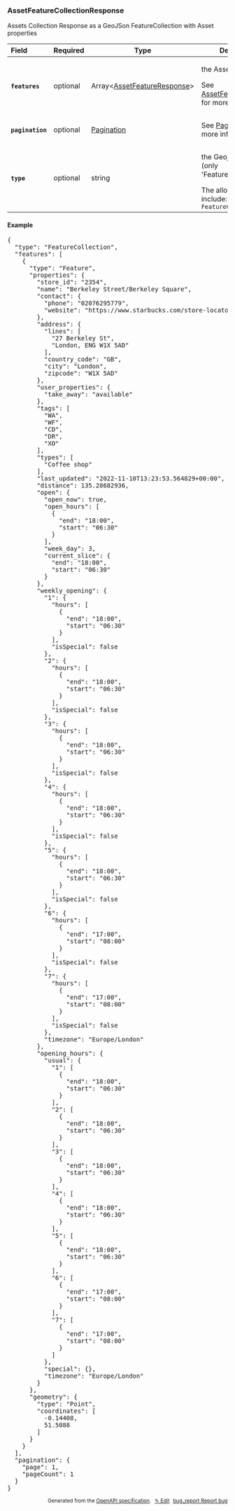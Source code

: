 <!--- This is a generated file, do not edit! -->
<!--- [START woosmap_http_schema_assetfeaturecollectionresponse] -->
<h3 class="schema-object" id="AssetFeatureCollectionResponse">AssetFeatureCollectionResponse</h3>

Assets Collection Response as a GeoJSon FeatureCollection with Asset properties

| Field                                                                                                                       | Required | Type                                                                              | Description                                                                                                                                                                         |
| :-------------------------------------------------------------------------------------------------------------------------- | -------- | --------------------------------------------------------------------------------- | ----------------------------------------------------------------------------------------------------------------------------------------------------------------------------------- |
| <h4 id="AssetFeatureCollectionResponse-features" class="add-link schema-object-property-key"><code>features</code></h4>     | optional | Array&lt;[AssetFeatureResponse](#AssetFeatureResponse "AssetFeatureResponse")&gt; | <div class="ref-property-description"><p>the Assets Features</p><p>See <a href="#AssetFeatureResponse">AssetFeatureResponse</a> for more information.</div>                         |
| <h4 id="AssetFeatureCollectionResponse-pagination" class="add-link schema-object-property-key"><code>pagination</code></h4> | optional | [Pagination](#Pagination "Pagination")                                            | See [Pagination](#Pagination "Pagination") for more information.                                                                                                                    |
| <h4 id="AssetFeatureCollectionResponse-type" class="add-link schema-object-property-key"><code>type</code></h4>             | optional | string                                                                            | <div class="nonref-property-description"><p>the Geojson Type (only 'FeatureCollection')</p><div class="notranslate">The allowed values include: and `FeatureCollection`</div></div> |

<h4 class="schema-object-example" id="AssetFeatureCollectionResponse-example">Example</h4>

<pre class="notranslate lang-json prettyprint">{
  "type": "FeatureCollection",
  "features": [
    {
      "type": "Feature",
      "properties": {
        "store_id": "2354",
        "name": "Berkeley Street/Berkeley Square",
        "contact": {
          "phone": "02076295779",
          "website": "https://www.starbucks.com/store-locator/store/2354/berkeley-street-berkeley-square-27-berkeley-st-berkeley-square-london-eng-w-1-x-5-"
        },
        "address": {
          "lines": [
            "27 Berkeley St",
            "London, ENG W1X 5AD"
          ],
          "country_code": "GB",
          "city": "London",
          "zipcode": "W1X 5AD"
        },
        "user_properties": {
          "take_away": "available"
        },
        "tags": [
          "WA",
          "WF",
          "CD",
          "DR",
          "XO"
        ],
        "types": [
          "Coffee shop"
        ],
        "last_updated": "2022-11-10T13:23:53.564829+00:00",
        "distance": 135.28682936,
        "open": {
          "open_now": true,
          "open_hours": [
            {
              "end": "18:00",
              "start": "06:30"
            }
          ],
          "week_day": 3,
          "current_slice": {
            "end": "18:00",
            "start": "06:30"
          }
        },
        "weekly_opening": {
          "1": {
            "hours": [
              {
                "end": "18:00",
                "start": "06:30"
              }
            ],
            "isSpecial": false
          },
          "2": {
            "hours": [
              {
                "end": "18:00",
                "start": "06:30"
              }
            ],
            "isSpecial": false
          },
          "3": {
            "hours": [
              {
                "end": "18:00",
                "start": "06:30"
              }
            ],
            "isSpecial": false
          },
          "4": {
            "hours": [
              {
                "end": "18:00",
                "start": "06:30"
              }
            ],
            "isSpecial": false
          },
          "5": {
            "hours": [
              {
                "end": "18:00",
                "start": "06:30"
              }
            ],
            "isSpecial": false
          },
          "6": {
            "hours": [
              {
                "end": "17:00",
                "start": "08:00"
              }
            ],
            "isSpecial": false
          },
          "7": {
            "hours": [
              {
                "end": "17:00",
                "start": "08:00"
              }
            ],
            "isSpecial": false
          },
          "timezone": "Europe/London"
        },
        "opening_hours": {
          "usual": {
            "1": [
              {
                "end": "18:00",
                "start": "06:30"
              }
            ],
            "2": [
              {
                "end": "18:00",
                "start": "06:30"
              }
            ],
            "3": [
              {
                "end": "18:00",
                "start": "06:30"
              }
            ],
            "4": [
              {
                "end": "18:00",
                "start": "06:30"
              }
            ],
            "5": [
              {
                "end": "18:00",
                "start": "06:30"
              }
            ],
            "6": [
              {
                "end": "17:00",
                "start": "08:00"
              }
            ],
            "7": [
              {
                "end": "17:00",
                "start": "08:00"
              }
            ]
          },
          "special": {},
          "timezone": "Europe/London"
        }
      },
      "geometry": {
        "type": "Point",
        "coordinates": [
          -0.14408,
          51.5088
        ]
      }
    }
  ],
  "pagination": {
    "page": 1,
    "pageCount": 1
  }
}</pre>

<p style="text-align: right; font-size: smaller;">Generated from the <a data-label="openapi-github" href="https://github.com/woosmap/openapi-specification" title="Woosmap OpenAPI Specification" class="external">OpenAPI specification</a>.
<a data-label="openapi-github-woosmap-http-schema-assetfeaturecollectionresponse" data-action="edit" style="margin-left: 5px;" href="https://github.com/woosmap/openapi-specification/blob/main/specification/schemas/AssetFeatureCollectionResponse.yml" title="Edit on GitHub">✎ Edit</a>
<a data-label="openapi-github-woosmap-http-schema-assetfeaturecollectionresponse" data-action="bug" style="margin-left: 5px;" href="https://github.com/woosmap/openapi-specification/issues/new?assignees=&labels=type%3A+bug%2C+triage+me&template=bug_report.md&title=[schemas] Bug - AssetFeatureCollectionResponse" title="File bug for schemas on GitHub"><span class="material-icons">bug_report</span> Report bug</a>
</p>

<!--- [END woosmap_http_schema_assetfeaturecollectionresponse] -->
